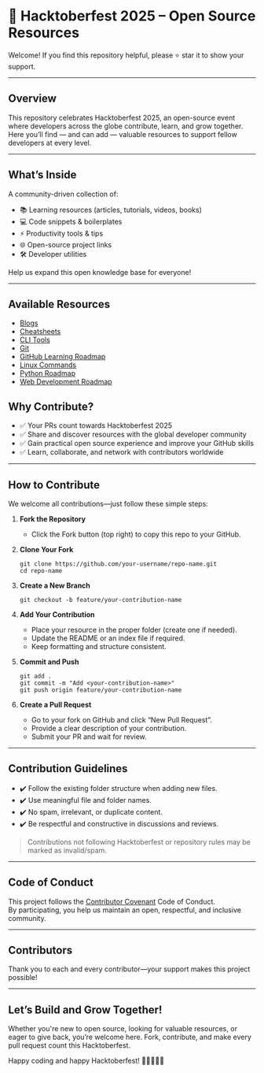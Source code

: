 # 🎃 Hacktoberfest 2025 – Open Source Resources

Welcome! If you find this repository helpful, please ⭐️ star it to show your support.

---

## Overview

This repository celebrates Hacktoberfest 2025, an open-source event where developers across the globe contribute, learn, and grow together. Here you’ll find — and can add — valuable resources to support fellow developers at every level.

---

## What’s Inside

A community-driven collection of:
- 📚 Learning resources (articles, tutorials, videos, books)
- 💻 Code snippets & boilerplates
- ⚡ Productivity tools & tips
- 🌐 Open-source project links
- 🛠 Developer utilities

Help us expand this open knowledge base for everyone!

---
## Available Resources
- [Blogs](./resources/blogs.md)
- [Cheatsheets](./resources/cheatsheets.md)
- [CLI Tools](./resources/cli-tools.md)
- [Git](./resources/git.md)
- [GitHub Learning Roadmap](./resources/github.md)
- [Linux Commands](./resources/linux-commands.md)
- [Python Roadmap](./resources/python-roadmap.md)
- [Web Development Roadmap](./resources/web-development.md)


## Why Contribute?
- ✅ Your PRs count towards Hacktoberfest 2025
- ✅ Share and discover resources with the global developer community
- ✅ Gain practical open source experience and improve your GitHub skills
- ✅ Learn, collaborate, and network with contributors worldwide

---

## How to Contribute

We welcome all contributions—just follow these simple steps:

1. **Fork the Repository**
    - Click the Fork button (top right) to copy this repo to your GitHub.

2. **Clone Your Fork**
    ```
    git clone https://github.com/your-username/repo-name.git
    cd repo-name
    ```

3. **Create a New Branch**
    ```
    git checkout -b feature/your-contribution-name
    ```

4. **Add Your Contribution**
    - Place your resource in the proper folder (create one if needed).
    - Update the README or an index file if required.
    - Keep formatting and structure consistent.

5. **Commit and Push**
    ```
    git add .
    git commit -m "Add <your-contribution-name>"
    git push origin feature/your-contribution-name
    ```

6. **Create a Pull Request**
    - Go to your fork on GitHub and click “New Pull Request”.
    - Provide a clear description of your contribution.
    - Submit your PR and wait for review.

---

## Contribution Guidelines

- ✔️ Follow the existing folder structure when adding new files.
- ✔️ Use meaningful file and folder names.
- ✔️ No spam, irrelevant, or duplicate content.
- ✔️ Be respectful and constructive in discussions and reviews.

> Contributions not following Hacktoberfest or repository rules may be marked as invalid/spam.

---

## Code of Conduct

This project follows the [Contributor Covenant](https://www.contributor-covenant.org/) Code of Conduct.  
By participating, you help us maintain an open, respectful, and inclusive community.

---

## Contributors

Thank you to each and every contributor—your support makes this project possible!

---

## Let’s Build and Grow Together!

Whether you're new to open source, looking for valuable resources, or eager to give back, you’re welcome here. Fork, contribute, and make every pull request count this Hacktoberfest.

Happy coding and happy Hacktoberfest! 🎃👩‍💻👨‍💻
